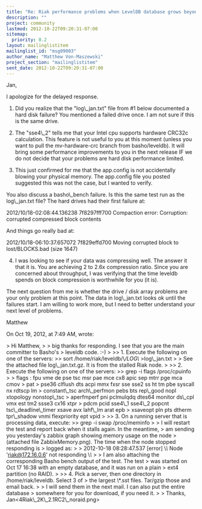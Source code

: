 ```yaml
---
title: "Re: Riak performance problems when LevelDB database grows beyond 16GB"
description: ""
project: community
lastmod: 2012-10-22T09:20:31-07:00
sitemap:
  priority: 0.2
layout: mailinglistitem
mailinglist_id: "msg09003"
author_name: "Matthew Von-Maszewski"
project_section: "mailinglistitem"
sent_date: 2012-10-22T09:20:31-07:00
---
```



Jan,

I apologize for the delayed response.

1. Did you realize that the "log\\_jan.txt" file from #1 below documented a hard 
disk failure? You mentioned a failed drive once. I am not sure if this is the 
same drive.


2. The "sse4\\_2" tells me that your Intel cpu supports hardware CRC32c 
calculation. This feature is not useful to you at this moment (unless you want 
to pull the mv-hardware-crc branch from basho/leveldb). It will bring some 
performance improvements to you in the next release IF we do not decide that 
your problems are hard disk performance limited.


3. This just confirmed for me that the app.config is not accidentally blowing 
your physical memory. The app.config file you posted suggested this was not 
the case, but I wanted to verify.

You also discuss a basho\\_bench failure. Is this the same test run as the 
log\\_jan.txt file? The hard drives had their first failure at:

2012/10/18-02:08:44.136238 7f8297fff700 Compaction error: Corruption: corrupted 
compressed block contents

And things go really bad at:

2012/10/18-06:10:37.657072 7f829effd700 Moving corrupted block to 
lost/BLOCKS.bad (size 1647)


4. I was looking to see if your data was compressing well. The answer it that 
it is. You are achieving 2 to 2.6x compression ratio. Since you are concerned 
about throughput, I was verifying that the time leveldb spends on block 
compression is worthwhile for you (it is).


The next question from me is whether the drive / disk array problems are your 
only problem at this point. The data in log\\_jan.txt looks ok until the 
failures start. I am willing to work more, but I need to better understand 
your next level of problems.

Matthew


On Oct 19, 2012, at 7:49 AM, 
 wrote:

&gt; Hi Matthew,
&gt; 
&gt; big thanks for responding. I see that you are the main committer to Basho's 
&gt; leveldb code. :-)
&gt; 
&gt;&gt; 1. Execute the following on one of the servers:
&gt;&gt; sort /home/riak/leveldb/\\*/LOG\\* &gt;log\\_jan.txt
&gt; 
&gt; See the attached file log\\_jan.txt.gz. It is from the stalled Riak node.
&gt; 
&gt;&gt; 2. Execute the following on one of the servers:
&gt;&gt; grep -i flags /proc/cpuinfo
&gt; 
&gt; flags : fpu vme de pse tsc msr pae mce cx8 apic sep mtrr pge mca cmov 
&gt; pat 
&gt; pse36 clflush dts acpi mmx fxsr sse sse2 ss ht tm pbe syscall nx rdtscp lm 
&gt; constant\\_tsc arch\\_perfmon pebs bts rep\\_good nopl xtopology nonstop\\_tsc 
&gt; aperfmperf pni pclmulqdq dtes64 monitor ds\\_cpl vmx est tm2 ssse3 cx16 xtpr 
&gt; pdcm pcid sse4\\_1 sse4\\_2 popcnt tsc\\_deadline\\_timer xsave avx lahf\\_lm arat epb 
&gt; xsaveopt pln pts dtherm tpr\\_shadow vnmi flexpriority ept vpid
&gt; 
&gt;&gt; 3. On a running server that is processing data, execute:
&gt;&gt; grep -i swap /proc/meminfo
&gt; 
&gt; I will restart the test and report back when it stalls again. In the meantime,
&gt; am sending you yesterday's zabbix graph showing memory usage on the node 
&gt; (attached file ZabbixMemory.png). The time when the node stopped responding is
&gt; logged as:
&gt; 
&gt; 2012-10-18 08:28:47.537 [error] \\*\\* Node 'riak@172.16.0.6' not responding \\*\\*
&gt; 
&gt; I am also attaching the corresponding Basho bench output of the test. The test
&gt; was started on Oct 17 16:38 with an empty database, and it was run on a plain
&gt; ext4 partition (no RAID).
&gt; 
&gt;&gt; 4. Pick a server, then one directory in /home/riak/leveldb. Select 3 of 
&gt; the largest \\*.sst files. Tar/gzip those and email back.
&gt; 
&gt; I will send them in the next mail. I can also put the entire database 
&gt; somewhere for you for download, if you need it.
&gt; 
&gt; Thanks, Jan&lt;4Riak\\_2K\\_2.1RC2\\_noraid.png&gt;
